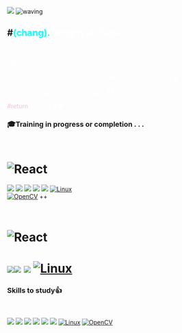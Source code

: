 
<a href="https://hits.seeyoufarm.com"><img src="https://hits.seeyoufarm.com/api/count/incr/badge.svg?url=https%3A%2F%2Fgithub.com%2Fchangdonghyuk&count_bg=%236C13D9&title_bg=%231484CD&icon=&icon_color=%23DD1919&title=What+are+you+looking+at%3F&edge_flat=false"/></a>
![waving](https://capsule-render.vercel.app/api?type=waving&height=200&text=Deep%20JD%20README_Special_Repository&fontSize=40&fontAlignY=40&color=gradient)

## #<span style="color:Aqua">(chang).</span><span style="color:white">DongHyuk.Tags</span>

<span style="color:white">#Start of a second life 🥈

<span style="color:white">#latecomer trainee 💤

<span style="color:white">#Sub-account = Fishman 🐟 & Korean Style sashimi,Sushi 🔪</span>

<span style="color:white">#Quick adaptability ,Concentration 🦸‍♂️</span>

<span style="color:Pink">#return </span>
<span style="color:white">positive 👨‍❤️ </span>


### 🎓Training in progress or completion . . .

<br>

![React](https://img.shields.io/badge/[intel]_edge_AI_S/W_academy-blue?style=flat)
=
 <img src="https://img.shields.io/badge/C -black?style=flat&logo=C&logoColor=A8B9CC"/> <img src="https://img.shields.io/badge/C++-green?style=flat&logo=cplusplus&logoColor=00599C"/> <img src="https://img.shields.io/badge/Python-yellow?style=flat&logo=python&logoColor=3776AB"/> 
<img src="https://img.shields.io/badge/STM32 -red?style=flat&logo=stmicroelectronics&logoColor=03234B"/> 
<img src="https://img.shields.io/badge/arm Keil -purple?style=flat&logo=armkeil&logoColor=394049"/> 
[![Linux](https://img.shields.io/badge/Linux-FCC624?style=flat&logo=linux&logoColor=black)](https://www.linux.org/)  
[![OpenCV](https://img.shields.io/badge/OpenCV-5C3EE8?style=flat&logo=opencv)](https://opencv.org/) ++
 
<br>
 
![React](https://img.shields.io/badge/[Seoul]_Cyber_University-Aqua?style=flat)
=
<img src="https://img.shields.io/badge/C -black?style=flat&logo=C&logoColor=A8B9CC"/><img src="https://img.shields.io/badge/Python-yellow?style=flat&logo=python&logoColor=3776AB"/>
<img src="https://img.shields.io/badge/MySql-white?style=flat&logo=mysql&logoColor=4479A1"/>
[![Linux](https://img.shields.io/badge/Linux-FCC624?style=flat&logo=linux&logoColor=black)](https://www.linux.org/)
=

### Skills to study👍

<br>
<!--https://simpleicons.org/?q=C-->
<!--https://shields.io/-->

<img src="https://img.shields.io/badge/C -black?style=flat&logo=C&logoColor=A8B9CC"/> <img src="https://img.shields.io/badge/C++-green?style=flat&logo=cplusplus&logoColor=00599C"/> 
<img src="https://img.shields.io/badge/Python-yellow?style=flat&logo=python&logoColor=3776AB"/> 
<img src="https://img.shields.io/badge/MySql-white?style=flat&logo=mysql&logoColor=4479A1"/>
<img src="https://img.shields.io/badge/STM32 -red?style=flat&logo=stmicroelectronics&logoColor=03234B"/> 
<img src="https://img.shields.io/badge/arm Keil -purple?style=flat&logo=armkeil&logoColor=394049"/> 
[![Linux](https://img.shields.io/badge/Linux-FCC624?style=flat&logo=linux&logoColor=black)](https://www.linux.org/)
[![OpenCV](https://img.shields.io/badge/OpenCV-5C3EE8?style=flat&logo=opencv)](https://opencv.org/) 

<!--
[![ROS2](https://img.shields.io/badge/ROS2-22314E?style=flat&logo=ros)](https://index.ros.org/doc/ros2/)
-->
